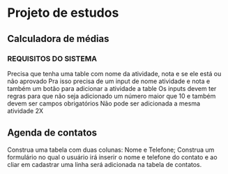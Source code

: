 # Projeto de estudos
## Calculadora de médias
### REQUISITOS DO SISTEMA

Precisa que tenha uma table com nome da atividade, nota e se ele está ou não aprovado
Pra isso precisa de um input de nome atividade e nota e também um botão para adicionar a atividade a table
Os inputs devem ter regras para que não seja adicionado um número maior que 10 e também devem ser campos obrigatórios
Não pode ser adicionada a mesma atividade 2X


## Agenda de contatos

Construa uma tabela com duas colunas: Nome e Telefone;
Construa um formulário no qual o usuário irá inserir o nome e telefone do contato e ao cliar em cadastrar uma linha será adicionada na tabela de contatos.


